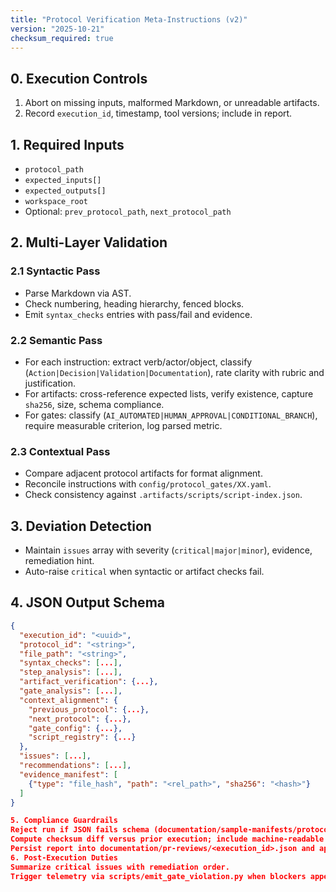 ```yaml
---
title: "Protocol Verification Meta-Instructions (v2)"
version: "2025-10-21"
checksum_required: true
---
```


## 0. Execution Controls
1. Abort on missing inputs, malformed Markdown, or unreadable artifacts.
2. Record `execution_id`, timestamp, tool versions; include in report.

## 1. Required Inputs
- `protocol_path`
- `expected_inputs[]`
- `expected_outputs[]`
- `workspace_root`
- Optional: `prev_protocol_path`, `next_protocol_path`

## 2. Multi-Layer Validation
### 2.1 Syntactic Pass
- Parse Markdown via AST.
- Check numbering, heading hierarchy, fenced blocks.
- Emit `syntax_checks` entries with pass/fail and evidence.

### 2.2 Semantic Pass
- For each instruction: extract verb/actor/object, classify (`Action|Decision|Validation|Documentation`), rate clarity with rubric and justification.
- For artifacts: cross-reference expected lists, verify existence, capture `sha256`, size, schema compliance.
- For gates: classify (`AI_AUTOMATED|HUMAN_APPROVAL|CONDITIONAL_BRANCH`), require measurable criterion, log parsed metric.

### 2.3 Contextual Pass
- Compare adjacent protocol artifacts for format alignment.
- Reconcile instructions with `config/protocol_gates/XX.yaml`.
- Check consistency against `.artifacts/scripts/script-index.json`.

## 3. Deviation Detection
- Maintain `issues` array with severity (`critical|major|minor`), evidence, remediation hint.
- Auto-raise `critical` when syntactic or artifact checks fail.

## 4. JSON Output Schema
```json
{
  "execution_id": "<uuid>",
  "protocol_id": "<string>",
  "file_path": "<string>",
  "syntax_checks": [...],
  "step_analysis": [...],
  "artifact_verification": {...},
  "gate_analysis": [...],
  "context_alignment": {
    "previous_protocol": {...},
    "next_protocol": {...},
    "gate_config": {...},
    "script_registry": {...}
  },
  "issues": [...],
  "recommendations": [...],
  "evidence_manifest": [
    {"type": "file_hash", "path": "<rel_path>", "sha256": "<hash>"}
  ]
}

5. Compliance Guardrails
Reject run if JSON fails schema (documentation/sample-manifests/protocol-verification.schema.json).
Compute checksum diff versus prior execution; include machine-readable delta.
Persist report into documentation/pr-reviews/<execution_id>.json and append summary to documentation/MASTER-VALIDATOR-COMPLETE-SPEC.md.
6. Post-Execution Duties
Summarize critical issues with remediation order.
Trigger telemetry via scripts/emit_gate_violation.py when blockers appear.
